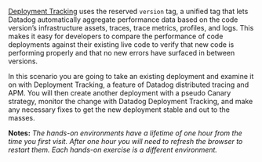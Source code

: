 <a href="https://docs.datadoghq.com/tracing/deployment_tracking/">Deployment Tracking</a> uses the reserved `version` tag, a unified tag that lets Datadog automatically aggregate performance data based on the code version’s infrastructure assets, traces, trace metrics, profiles, and logs. This makes it easy for developers to compare the performance of code deployments against their existing live code to verify that new code is performing properly and that no new errors have surfaced in between versions.

In this scenario you are going to take an existing deployment and examine it on with Deployment Tracking, a feature of Datadog distributed tracing and APM. You will then create another deployment with a pseudo Canary strategy, monitor the change with Datadog Deployment Tracking, and make any necessary fixes to get the new deployment stable and out to the masses.

**Notes:** *The hands-on environments have a lifetime of one hour from the time you first visit. After one hour you will need to refresh the browser to restart them. Each hands-on exercise is a different environment.*
